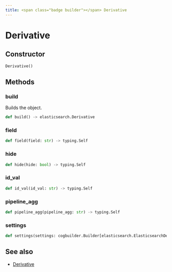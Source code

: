 ```yaml
---
title: <span class="badge builder"></span> Derivative
---
```

# <span class="badge builder"></span> Derivative

## Constructor

```python
Derivative()
```
## Methods

### <span class="badge object-method"></span> build

Builds the object.

```python
def build() -> elasticsearch.Derivative
```

### <span class="badge object-method"></span> field

```python
def field(field: str) -> typing.Self
```

### <span class="badge object-method"></span> hide

```python
def hide(hide: bool) -> typing.Self
```

### <span class="badge object-method"></span> id_val

```python
def id_val(id_val: str) -> typing.Self
```

### <span class="badge object-method"></span> pipeline_agg

```python
def pipeline_agg(pipeline_agg: str) -> typing.Self
```

### <span class="badge object-method"></span> settings

```python
def settings(settings: cogbuilder.Builder[elasticsearch.ElasticsearchDerivativeSettings]) -> typing.Self
```

## See also

 * <span class="badge object-type-class"></span> [Derivative](./object-Derivative.md)

